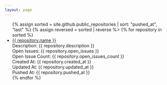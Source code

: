 ```yaml
---
layout: page
---
```


<ul>
 {% assign sorted = site.github.public_repositories | sort: "pushed_at", "last" %}
 {% assign reversed = sorted | reverse %>
 {% for repository in sorted %}
  <li><a href="{{ repository.html_url }}">{{ repository.name }}</a><br />
   Description: {{ repository.description }}<br />
   Open Issues: {{ repository.open_issues }}<br />
   Open Issue Count: {{ repository.open_issues_count }}<br />
   Created At: {{ repository.created_at }}<br />
   Updated At: {{ repository.updated_at }}<br />
   Pushed At: {{ repository.pushed_at }}<br />
  </li>
 {% endfor %}
</ul>
